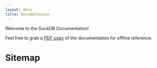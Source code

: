 ```yaml
---
layout: docu
title: Documentation
---
```


Welcome to the DuckDB Documentation!

Feel free to grab a <a href="{{ site.baseurl }}/duckdb-docs.pdf">PDF copy</a> of the documentation for offline reference.


<h1>Sitemap</h1>

<div id="docusitemaphere"></div>